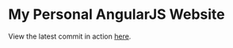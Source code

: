 # My Personal AngularJS Website
View the latest commit in action [here](https://www.supernet.tech).
